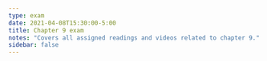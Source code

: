 ```yaml
---
type: exam
date: 2021-04-08T15:30:00-5:00
title: Chapter 9 exam
notes: "Covers all assigned readings and videos related to chapter 9."
sidebar: false
---
```

